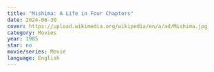 ```yaml
---
title: "Mishima: A Life in Four Chapters"
date: 2024-06-30
cover: https://upload.wikimedia.org/wikipedia/en/a/ad/Mishima.jpg
category: Movies
year: 1985
star: no
movie/series: Movie
language: English
---
```








